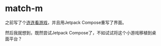 # match-m

之前写了个[连连看游戏](https://github.com/zerofancy/match)，并且用Jetpack Compose重写了界面。

然后我就想到，既然尝试Jetpack Compose了，不如试试将这个小游戏移植到桌面平台？
